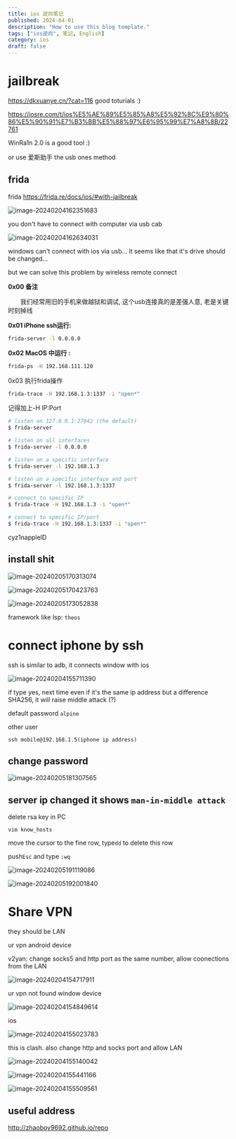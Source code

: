 ```yaml
---
title: ios 逆向笔记
published: 2024-04-01
description: "How to use this blog template."
tags: ["ios逆向", 笔记, English]
category: ios
draft: false
---
```


# jailbreak

https://dkxuanye.cn/?cat=116 good toturials :)

https://iosre.com/t/ios%E5%AE%89%E5%85%A8%E5%92%8C%E9%80%86%E5%90%91%E7%B3%BB%E5%88%97%E6%95%99%E7%A8%8B/22761

WinRa1n 2.0 is a good tool :)

or use 爱斯助手 the usb ones method

## frida

frida https://frida.re/docs/ios/#with-jailbreak

![image-20240204162351683](ios_reverse.assets/image-20240204162351683.png)

you don't have to connect with computer via usb cab

![image-20240204162634031](ios_reverse.assets/image-20240204162634031.png)

windows can't connect with ios via usb... it seems like that it's drive should be changed...

but we can solve this problem by wireless remote connect

**0x00 备注**

  我们经常用旧的手机来做越狱和调试, 这个usb连接真的是差强人意, 老是关键时刻掉线

**0x01 iPhone ssh运行:**

```bash
frida-server -l 0.0.0.0
```

**0x02 MacOS 中运行 :**

```bash
frida-ps -H 192.168.111.120
```

0x03 执行frida操作

```bash
frida-trace -H 192.168.1.3:1337 -i "open*"
```

记得加上-H IP:Port

```bash
# listen on 127.0.0.1:27042 (the default)
$ frida-server

# listen on all interfaces
$ frida-server -l 0.0.0.0

# listen on a specific interface
$ frida-server -l 192.168.1.3

# listen on a specific interface and port
$ frida-server -l 192.168.1.3:1337

# connect to specific IP
$ frida-trace -H 192.168.1.3 -i "open*"

# connect to specific IP/port
$ frida-trace -H 192.168.1.3:1337 -i "open*"
```

cyz1nappleID

## install shit

![image-20240205170313074](ios_reverse.assets/image-20240205170313074.png)

![image-20240205170423763](ios_reverse.assets/image-20240205170423763.png)

![image-20240205173052838](ios_reverse.assets/image-20240205173052838.png)



framework like lsp: `theos`



# connect iphone by ssh

ssh is similar to adb, it connects window with ios

![image-20240204155711390](ios_reverse.assets/image-20240204155711390.png)

if type yes, next time even if it's the same ip address but a difference SHA256, it will raise middle attack (?)

default password `alpine`

other user

`ssh mobile@192.168.1.5(iphone ip address)`

## change password 

![image-20240205181307565](ios_reverse.assets/image-20240205181307565.png)

## server ip changed it shows `man-in-middle attack`

delete rsa key in PC

`vim know_hosts`

move the cursor to the fine row, type`dd` to delete this row

push`Esc` and type `:wq`

![image-20240205191119086](ios_reverse.assets/image-20240205191119086.png)

![image-20240205192001840](ios_reverse.assets/image-20240205192001840.png)

# Share VPN

they should be LAN

ur vpn android device

v2yan: change socks5 and http port as the same number, allow coonections from the LAN

![image-20240204154717911](ios_reverse.assets/image-20240204154717911.png)

ur vpn not found window device

![image-20240204154849614](ios_reverse.assets/image-20240204154849614.png)

ios

![image-20240204155023783](ios_reverse.assets/image-20240204155023783.png)

this is clash. also change http and socks port and allow LAN

![image-20240204155140042](ios_reverse.assets/image-20240204155140042.png)

![image-20240204155441166](ios_reverse.assets/image-20240204155441166.png)

![image-20240204155509561](ios_reverse.assets/image-20240204155509561.png)



## useful address

http://zhaoboy9692.github.io/repo